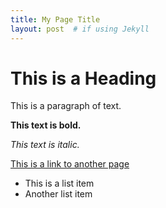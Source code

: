 ```yaml
---
title: My Page Title
layout: post  # if using Jekyll
---
```


# This is a Heading

This is a paragraph of text.

**This text is bold.**

*This text is italic.*

[This is a link to another page](about.md)

- This is a list item
- Another list item
